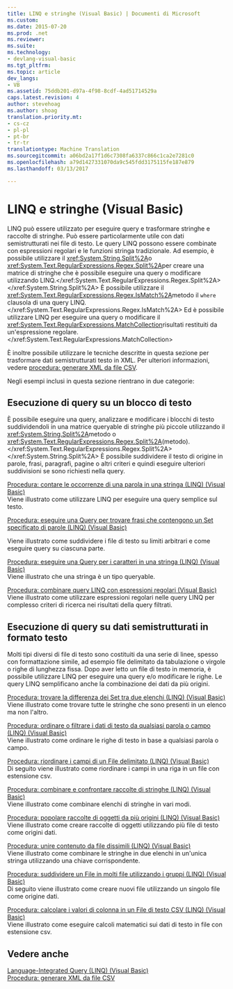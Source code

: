 ```yaml
---
title: LINQ e stringhe (Visual Basic) | Documenti di Microsoft
ms.custom: 
ms.date: 2015-07-20
ms.prod: .net
ms.reviewer: 
ms.suite: 
ms.technology:
- devlang-visual-basic
ms.tgt_pltfrm: 
ms.topic: article
dev_langs:
- VB
ms.assetid: 75ddb201-d97a-4f98-8cdf-4ad51714529a
caps.latest.revision: 4
author: stevehoag
ms.author: shoag
translation.priority.mt:
- cs-cz
- pl-pl
- pt-br
- tr-tr
translationtype: Machine Translation
ms.sourcegitcommit: a06bd2a17f1d6c7308fa6337c866c1ca2e7281c0
ms.openlocfilehash: a79d1427331070da9c545fdd3175115fe187e879
ms.lasthandoff: 03/13/2017

---
```

# <a name="linq-and-strings-visual-basic"></a>LINQ e stringhe (Visual Basic)
LINQ può essere utilizzato per eseguire query e trasformare stringhe e raccolte di stringhe. Può essere particolarmente utile con dati semistrutturati nei file di testo. Le query LINQ possono essere combinate con espressioni regolari e le funzioni stringa tradizionale. Ad esempio, è possibile utilizzare il <xref:System.String.Split%2A>o <xref:System.Text.RegularExpressions.Regex.Split%2A>per creare una matrice di stringhe che è possibile eseguire una query o modificare utilizzando LINQ.</xref:System.Text.RegularExpressions.Regex.Split%2A> </xref:System.String.Split%2A> È possibile utilizzare il <xref:System.Text.RegularExpressions.Regex.IsMatch%2A>metodo il `where` clausola di una query LINQ.</xref:System.Text.RegularExpressions.Regex.IsMatch%2A> Ed è possibile utilizzare LINQ per eseguire una query o modificare il <xref:System.Text.RegularExpressions.MatchCollection>risultati restituiti da un'espressione regolare.</xref:System.Text.RegularExpressions.MatchCollection>  
  
 È inoltre possibile utilizzare le tecniche descritte in questa sezione per trasformare dati semistrutturati testo in XML. Per ulteriori informazioni, vedere [procedura: generare XML da file CSV](how-to-generate-xml-from-csv-files.md).  
  
 Negli esempi inclusi in questa sezione rientrano in due categorie:  
  
## <a name="querying-a-block-of-text"></a>Esecuzione di query su un blocco di testo  
 È possibile eseguire una query, analizzare e modificare i blocchi di testo suddividendoli in una matrice queryable di stringhe più piccole utilizzando il <xref:System.String.Split%2A>metodo o <xref:System.Text.RegularExpressions.Regex.Split%2A>(metodo).</xref:System.Text.RegularExpressions.Regex.Split%2A> </xref:System.String.Split%2A> È possibile suddividere il testo di origine in parole, frasi, paragrafi, pagine o altri criteri e quindi eseguire ulteriori suddivisioni se sono richiesti nella query.  
  
 [Procedura: contare le occorrenze di una parola in una stringa (LINQ) (Visual Basic)](how-to-count-occurrences-of-a-word-in-a-string-linq.md)  
 Viene illustrato come utilizzare LINQ per eseguire una query semplice sul testo.  
  
 [Procedura: eseguire una Query per trovare frasi che contengono un Set specificato di parole (LINQ) (Visual Basic)](how-to-query-for-sentences-that-contain-a-specified-set-of-words.md)

 Viene illustrato come suddividere i file di testo su limiti arbitrari e come eseguire query su ciascuna parte.  
  
 [Procedura: eseguire una Query per i caratteri in una stringa (LINQ) (Visual Basic)](how-to-query-for-characters-in-a-string-linq.md)  
 Viene illustrato che una stringa è un tipo queryable.  
  
 [Procedura: combinare query LINQ con espressioni regolari (Visual Basic)](how-to-combine-linq-queries-with-regular-expressions.md)  
 Viene illustrato come utilizzare espressioni regolari nelle query LINQ per complesso criteri di ricerca nei risultati della query filtrati.  
  
## <a name="querying-semi-structured-data-in-text-format"></a>Esecuzione di query su dati semistrutturati in formato testo  
 Molti tipi diversi di file di testo sono costituiti da una serie di linee, spesso con formattazione simile, ad esempio file delimitato da tabulazione o virgole o righe di lunghezza fissa. Dopo aver letto un file di testo in memoria, è possibile utilizzare LINQ per eseguire una query e/o modificare le righe. Le query LINQ semplificano anche la combinazione dei dati da più origini.  
  
 [Procedura: trovare la differenza dei Set tra due elenchi (LINQ) (Visual Basic)](how-to-find-the-set-difference-between-two-lists-linq.md)  
 Viene illustrato come trovare tutte le stringhe che sono presenti in un elenco ma non l'altro.  
  
 [Procedura: ordinare o filtrare i dati di testo da qualsiasi parola o campo (LINQ) (Visual Basic)](how-to-sort-or-filter-text-data-by-any-word-or-field-linq.md)  
 Viene illustrato come ordinare le righe di testo in base a qualsiasi parola o campo.  
  
 [Procedura: riordinare i campi di un File delimitato (LINQ) (Visual Basic)](how-to-reorder-the-fields-of-a-delimited-file.md)  
 Di seguito viene illustrato come riordinare i campi in una riga in un file con estensione csv.  
  
 [Procedura: combinare e confrontare raccolte di stringhe (LINQ) (Visual Basic)](how-to-combine-and-compare-string-collections-linq.md)  
 Viene illustrato come combinare elenchi di stringhe in vari modi.  
  
 [Procedura: popolare raccolte di oggetti da più origini (LINQ) (Visual Basic)](how-to-populate-object-collections-from-multiple-sources-linq.md)  
 Viene illustrato come creare raccolte di oggetti utilizzando più file di testo come origini dati.  
  
 [Procedura: unire contenuto da file dissimili (LINQ) (Visual Basic)](how-to-join-content-from-dissimilar-files-linq.md)  
 Viene illustrato come combinare le stringhe in due elenchi in un'unica stringa utilizzando una chiave corrispondente.  
  
 [Procedura: suddividere un File in molti file utilizzando i gruppi (LINQ) (Visual Basic)](how-to-split-a-file-into-many-files-by-using-groups-linq.md)  
 Di seguito viene illustrato come creare nuovi file utilizzando un singolo file come origine dati.  
  
 [Procedura: calcolare i valori di colonna in un File di testo CSV (LINQ) (Visual Basic)](how-to-compute-column-values-in-a-csv-text-file-linq.md)  
 Viene illustrato come eseguire calcoli matematici sui dati di testo in file con estensione csv.  
  
## <a name="see-also"></a>Vedere anche  
 [Language-Integrated Query (LINQ) (Visual Basic)](index.md)   
 [Procedura: generare XML da file CSV](how-to-generate-xml-from-csv-files.md)

